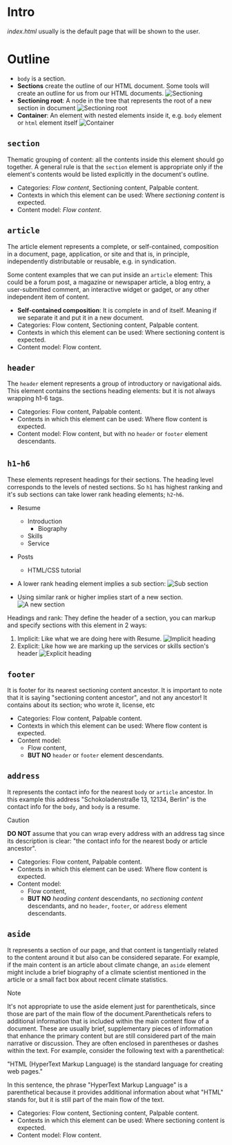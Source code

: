# Intro

_index.html_ usually is the default page that will be shown to the user.

# Outline

- `body` is a section.
- **Sections** create the outline of our HTML document. Some tools will create an outline for us from our HTML documents.
  ![Sectioning](./sectioning.png)
- **Sectioning root**: A node in the tree that represents the root of a new section in document
  ![Sectioning root](./sectioning-root.png)
- **Container**: An element with nested elements inside it, e.g. `body` element or `html` element itself
  ![Container](./container.png)

## `section`

Thematic grouping of content: all the contents inside this element should go together. A general rule is that the `section` element is appropriate only if the element's contents would be listed explicitly in the document's outline.

- Categories: _Flow content_, Sectioning content, Palpable content.
- Contexts in which this element can be used: Where _sectioning content_ is expected.
- Content model: _Flow content_.

## `article`

The article element represents a complete, or self-contained, composition in a document, page, application, or site and that is, in principle, independently distributable or reusable, e.g. in syndication.

Some content examples that we can put inside an `article` element: This could be a forum post, a magazine or newspaper article, a blog entry, a user-submitted comment, an interactive widget or gadget, or any other independent item of content.

- **Self-contained composition**: It is complete in and of itself. Meaning if we separate it and put it in a new document.
- Categories: Flow content, Sectioning content, Palpable content.
- Contexts in which this element can be used: Where sectioning content is expected.
- Content model: Flow content.

## `header`

The `header` element represents a group of introductory or navigational aids. This element contains the sections heading elements: but it is not always wrapping h1-6 tags.

- Categories: Flow content, Palpable content.
- Contexts in which this element can be used: Where flow content is expected.
- Content model: Flow content, but with no `header` or `footer` element descendants.

## `h1`-`h6`

These elements represent headings for their sections. The heading level corresponds to the levels of nested sections. So `h1` has highest ranking and it's sub sections can take lower rank heading elements; `h2`-`h6`.

- Resume
  - Introduction
    - Biography
  - Skills
  - Service
- Posts

  - HTML/CSS tutorial

- A lower rank heading element implies a sub section:
  ![Sub section](./sub-section.png)
- Using similar rank or higher implies start of a new section.
  ![A new section](./a-new-section.png)

Headings and rank: They define the header of a section, you can markup and specify sections with this element in 2 ways:

1. Implicit: Like what we are doing here with Resume.
   ![Implicit heading](./implicit-heading.png)
2. Explicit: Like how we are marking up the services or skills section's header
   ![Explicit heading](./explicit-heading.png)

## `footer`

It is footer for its nearest sectioning content ancestor. It is important to note that it is saying "sectioning content ancestor", and not any ancestor! It contains about its section; who wrote it, license, etc

- Categories: Flow content, Palpable content.
- Contexts in which this element can be used: Where flow content is expected.
- Content model:
  - Flow content,
  - **BUT NO** `header` or `footer` element descendants.

## `address`

It represents the contact info for the nearest `body` or `article` ancestor.
In this example this address "Schokoladenstraße 13, 12134, Berlin" is the contact info for the `body`, and `body` is a resume.

> [!CAUTION]
>
> **DO NOT** assume that you can wrap every address with an address tag since its description is clear: "the contact info for the nearest body or article ancestor".

- Categories: Flow content, Palpable content.
- Contexts in which this element can be used: Where flow content is expected.
- Content model:
  - Flow content,
  - **BUT NO** _heading content_ descendants, no _sectioning content_ descendants, and no `header`, `footer`, or `address` element descendants.

## `aside`

It represents a section of our page, and that content is tangentially related to the content around it but also can be considered separate. For example, if the main content is an article about climate change, an `aside` element might include a brief biography of a climate scientist mentioned in the article or a small fact box about recent climate statistics.

> [!NOTE]
>
> It's not appropriate to use the aside element just for parentheticals, since those are part of the main flow of the document.Parentheticals refers to additional information that is included within the main content flow of a document. These are usually brief, supplementary pieces of information that enhance the primary content but are still considered part of the main narrative or discussion. They are often enclosed in parentheses or dashes within the text.
> For example, consider the following text with a parenthetical:
>
> "HTML (HyperText Markup Language) is the standard language for creating web pages."
>
> In this sentence, the phrase "HyperText Markup Language" is a parenthetical because it provides additional information about what "HTML" stands for, but it is still part of the main flow of the text.

- Categories: Flow content, Sectioning content, Palpable content.
- Contexts in which this element can be used: Where sectioning content is expected.
- Content model: Flow content.
